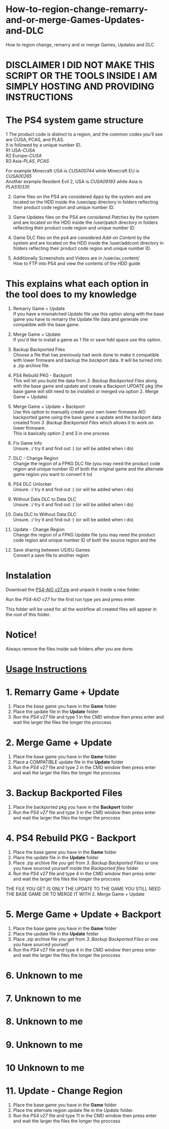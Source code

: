 # How-to-region-change-remarry-and-or-merge-Games-Updates-and-DLC
How to region change, remarry and or merge Games, Updates and DLC      
          
# DISCLAIMER I DID NOT MAKE THIS SCRIPT OR THE TOOLS INSIDE I AM SIMPLY HOSTING AND PROVIDING INSTRUCTIONS    
        
# The PS4 system game structure  
1 The product code is distinct to a region, and the common codes you’ll see are CUSA, PCAS, and PLAS.      
It is followed by a unique number ID.        
R1 USA-*CUSA*       
R2 Europe-*CUSA*         
R3 Asia-*PLAS*, *PCAS*    
         
For example Minecraft USA is *CUSA00744* while Minecraft EU is *CUSA00265*              
Another example Resident Evil 2, USA is *CUSA09193* while Asia is *PLAS10335*     
                
2. Game files on the PS4 are considered *Apps* by the system and are located on the HDD inside the /user/app directory in folders reflecting their product code region and unique number ID.       
            
3. Game Updates files on the PS4 are considered *Patches* by the system and are located on the HDD inside the /user/patch directory in folders reflecting their product code region and unique number ID.       
      
4. Game DLC files on the ps4 are considered *Add-on Content* by the system and are located on the HDD inside the /user/addcont directory in folders reflecting their product code region and unique number ID.   
        
5. Additionally Screenshots and Videos are in /user/av_content/    
How to FTP into PS4 and view the contents of the HDD guide        
    
# This explains what each option in the tool does to my knowledge    
1. Remarry Game + Update         
If you have a mismatched Update file use this option along with the base game you have to remarry the Update file data and generate one compatible with the base game.   
        
2. Merge Game + Update      
If you'd like to install a game as 1 file or save hdd space use this option.      
        
3. Backup Backported Files    
Choose a file that has previously had work done to make it compatible with lower firmware and backup the *backport* data. It will be turned into a .zip archive file.      
       
4. PS4 Rebuild PKG - Backport       
This will let you build the data from *3. Backup Backported Files* along with the base game and update and create a Backport UPDATE pkg (the base game will still need to be installed or merged via option 2. Merge Game + Update)  
        
5. Merge Game + Update + Backport    
Use this option to manually create your own lower firmware AIO backported game using the base game a update and the backport data created from  *3. Backup Backported Files* which  allows it to work on lower firmware.    
This is basically option 2 and 3 in one process     
     
6. Fix Game Info                 
Unsure. :/ try it and find out :) (or will be added when i do)          
      
7. DLC - Change Region         
Change the region of a FPKG DLC file (you may need the product code region and unique number ID of both the original game and the alternate game region you want to convert it to)
     
8. PS4 DLC Unlocker            
Unsure. :/ try it and find out :)  (or will be added when i do)       
      
9. Without Data DLC to Data DLC      
Unsure. :/ try it and find out :)  (or will be added when i do)       
      
10. Data DLC to Without Data DLC      
Unsure. :/ try it and find out :) (or will be added when i do)    
      
11. Update - Change Region      
Change the region of a FPKG Update file (you may need the  product code region and unique number ID of both the source region and the      
        
12. Save sharing between US/EU Games           
Convert a save file to another region         
      
# Instalation 
Download the [PS4-AiO v27.zip](https://github.com/DrYenyen/How-to-region-change-remarry-and-or-merge-Games-Updates-and-DLC/releases/download/Copy/PS4-AiO.v27.zip) and unpack it inside a new folder.
      
Run the *PS4-AiO v27* for the first run type *yes* and press enter.      
          
This folder will be used for all the workflow all created files will appear in the root of this folder.     
     
# Notice!    
Always remove the files inside sub folders after you are done.   
     
# <ins>Usage Instructions<ins>                
      
# 1. Remarry Game + Update    
1. Place the base game you have in the **Game** folder   
2. Place the update file in the **Update** folder     
3. Run the *PS4 v27* file and type 1 in the CMD window then press enter and wait the larger the files the longer the proccess       
          
# 2. Merge Game + Update   
1. Place the base game you have in the **Game** folder      
2. Place a COMPATIBLE update file in the **Update** folder       
3. Run the *PS4 v27* file and type 2 in the CMD window then press enter and wait the larger the files the longer the proccess        
     
# 3. Backup Backported Files        
1. Place the backported pkg you have in the **Backport** folder         
2. Run the *PS4 v27* file and type 3 in the CMD window then press enter and wait the larger the files the longer the proccess               
     
# 4. PS4 Rebuild PKG - Backport     
1. Place the base game you have in the **Game** folder  
2. Place the update file in the **Update** folder     
3. Place .zip archive file you get from *3. Backup Backported Files* or one you have sourced yourself inside the *Backported files* folder 
4. Run the *PS4 v27* file and type 4 in the CMD window then press enter and wait the larger the files the longer the proccess   
           
THE FILE YOU GET IS ONLY THE UPDATE TO THE GAME YOU STILL NEED THE BASE GAME OR TO MERGE IT WITH 2. Merge Game + Update           
     
# 5. Merge Game + Update + Backport    
1. Place the base game you have in the **Game** folder  
2. Place the update file in the **Update** folder 
3. Place .zip archive file you get from *3. Backup Backported Files* or one you have sourced yourself       
4. Run the *PS4 v27* file and type 4 in the CMD window then press enter and wait the larger the files the longer the proccess   
     
# 6. Unknown to me     
# 7. Unknown to me      
# 8. Unknown to me       
# 9. Unknown to me         
# 10 Unknown to me     

# 11. Update - Change Region
1. Place the base game you have in the **Game** folder   
2. Place the alternate region update file in the *Update* folder.    
3. Run the *PS4 v27* file and type 11 in the CMD window then press enter and wait the larger the files the longer the proccess          
